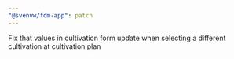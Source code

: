 ```yaml
---
"@svenvw/fdm-app": patch
---
```


Fix that values in cultivation form update when selecting a different cultivation at cultivation plan
